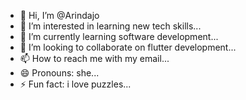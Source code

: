 - 👋 Hi, I’m @Arindajo
- 👀 I’m interested in learning new tech skills...
- 🌱 I’m currently learning software development...
- 💞️ I’m looking to collaborate on flutter development...
- 📫 How to reach me  with my email...
- 😄 Pronouns: she...
- ⚡ Fun fact: i love puzzles...

<!---
Arindajo/Arindajo is a ✨ special ✨ repository because its `README.md` (this file) appears on your GitHub profile.
You can click the Preview link to take a look at your changes.
--->

